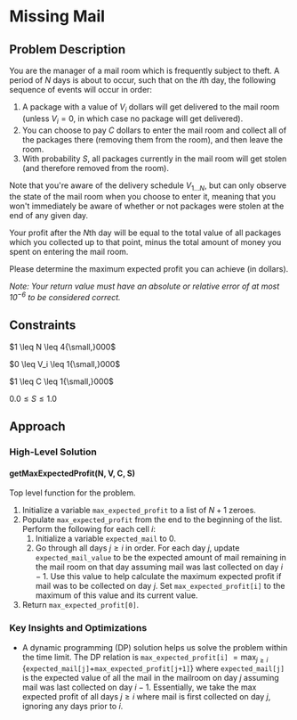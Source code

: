# Missing Mail

## Problem Description

You are the manager of a mail room which is frequently subject to theft. A period of $N$ days is about to occur, such that on the $i\text{th}$ day, the following sequence of events will occur in order:

1. A package with a value of $V_i$ dollars will get delivered to the mail room (unless $V_i = 0$, in which case no package will get delivered).
2. You can choose to pay $C$ dollars to enter the mail room and collect all of the packages there (removing them from the room), and then leave the room.
3. With probability $S$, all packages currently in the mail room will get stolen (and therefore removed from the room).

Note that you're aware of the delivery schedule $V_{1...N}$, but can only observe the state of the mail room when you choose to enter it, meaning that you won't immediately be aware of whether or not packages were stolen at the end of any given day.

Your profit after the $N\text{th}$ day will be equal to the total value of all packages which you collected up to that point, minus the total amount of money you spent on entering the mail room.

Please determine the maximum expected profit you can achieve (in dollars).

*Note: Your return value must have an absolute or relative error of at most $10^{-6}$ to be considered correct.*

## Constraints

$1 \leq N \leq 4{\small,}000$

$0 \leq V_i \leq 1{\small,}000$

$1 \leq C \leq 1{\small,}000$

$0.0 \leq S \leq 1.0$

## Approach

### High-Level Solution

#### getMaxExpectedProfit(N, V, C, S)

Top level function for the problem.

1. Initialize a variable ```max_expected_profit``` to a list of $N+1$ zeroes.
2. Populate ```max_expected_profit``` from the end to the beginning of the list. Perform the following for each cell $i$:
    1. Initialize a variable ```expected_mail``` to $0$.
    2. Go through all days $j \geq i$ in order. For each day $j$, update ```expected_mail_value``` to be the expected amount of mail remaining in the mail room on that day assuming mail was last collected on day $i-1$. Use this value to help calculate the maximum expected profit if mail was to be collected on day $j$. Set ```max_expected_profit[i]``` to the maximum of this value and its current value.
3. Return ```max_expected_profit[0]```.

### Key Insights and Optimizations

- A dynamic programming (DP) solution helps us solve the problem within the time limit. The DP relation is ```max_expected_profit[i]``` $=\text{max}_{j \geq i}$ {```expected_mail[j]```$+$```max_expected_profit[j+1]```} where ```expected_mail[j]``` is the expected value of all the mail in the mailroom on day $j$ assuming mail was last collected on day $i-1$. Essentially, we take the max expected profit of all days $j  \geq i$ where mail is first collected on day $j$, ignoring any days prior to $i$.